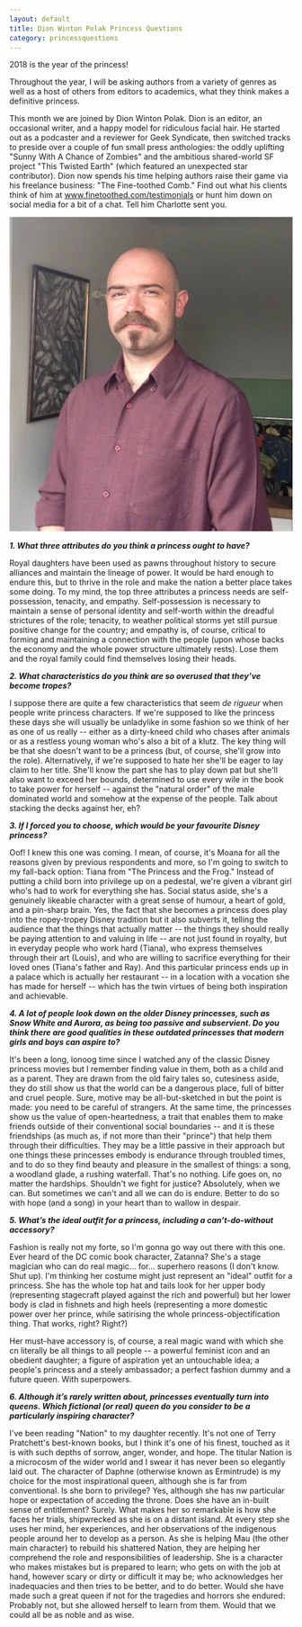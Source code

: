 ```yaml
---
layout: default
title: Dion Winton Polak Princess Questions
category: princessquestions
---
```


2018 is the year of the princess!

Throughout the year, I will be asking authors from a variety of genres as well as a host of others from editors to academics, what they think makes a definitive princess.

This month we are joined by Dion Winton Polak. Dion is an editor, an occasional writer, and a happy model for ridiculous facial hair. He started out as a podcaster and a reviewer for Geek Syndicate, then switched tracks to preside over a couple of fun small press anthologies: the oddly uplifting "Sunny With A Chance of Zombies" and the ambitious shared-world SF project "This Twisted Earth" (which featured an unexpected star contributor). Dion now spends his time helping authors raise their game via his freelance business: "The Fine-toothed Comb." Find out what his clients think of him at www.finetoothed.com/testimonials or hunt him down on social media for a bit of a chat. Tell him Charlotte sent you.

<img class="img-responsive col-sm-4 pull-right" src="/img/Year Of The Princess Questions/Dion picture.jpg" alt="Dion Winton Polack">

**_1. What three attributes do you think a princess ought to have?_**

Royal daughters have been used as pawns throughout history to secure alliances and maintain the lineage of power. It would be hard enough to endure this, but to thrive in the role and make the nation a better place takes some doing. To my mind, the top three attributes a princess needs are self-possession, tenacity, and empathy. Self-possession is necessary to maintain a sense of personal identity and self-worth within the dreadful strictures of the role; tenacity, to weather political storms yet still pursue positive change for the country; and empathy is, of course, critical to forming and maintaining a connection with the people (upon whose backs the economy and the whole power structure ultimately rests). Lose them and the royal family could find themselves losing their heads.


**_2. What characteristics do you think are so overused that they’ve become tropes?_**

I suppose there are quite a few characteristics that seem *de rigueur* when people write princess characters. If we're supposed to like the princess these days she will usually be unladylike in some fashion so we think of her as one of us really -- either as a dirty-kneed child who chases after animals or as a restless young woman who's also a bit of a klutz. The key thing will be that she doesn't want to be a princess (but, of course, she'll grow into the role). Alternatively, if we're supposed to hate her she'll be eager to lay claim to her title. She'll know the part she has to play down pat but she'll also want to exceed her bounds, determined to use every wile in the book to take power for herself -- against the "natural order" of the male dominated world and somehow at the expense of the people. Talk about stacking the decks against her, eh?

**_3. If I forced you to choose, which would be your favourite Disney princess?_**

Oof! I knew this one was coming. I mean, of course, it's Moana for all the reasons given by previous respondents and more, so I'm going to switch to my fall-back option: Tiana from "The Princess and the Frog." Instead of putting a child born into privilege up on a pedestal, we're given a vibrant girl who's had to work for everything she has. Social status aside, she's a genuinely likeable character with a great sense of humour, a heart of gold, and a pin-sharp brain. Yes, the fact that she becomes a princess does play into the ropey-tropey Disney tradition but it also subverts it, telling the audience that the things that actually matter -- the things they should really be paying attention to and valuing in life -- are not just found in royalty, but in everyday people who work hard (Tiana), who express themselves through their art (Louis), and who are willing to sacrifice everything for their loved ones (Tiana's father and Ray). And this particular princess ends up in a palace which is actually her restaurant -- in a location with a vocation she has made for herself -- which has the twin virtues of being both inspiration and achievable.

**_4. A lot of people look down on the older Disney princesses, such as Snow White and Aurora, as being too passive and subservient. Do you think there are good qualities in these outdated princesses that modern girls and boys can aspire to?_**

It's been a long, lonoog time since I watched any of the classic Disney princess movies but I remember finding value in them, both as a child and as a parent. They are drawn from the old fairy tales so, cutesiness aside, they do still show us that the world can be a dangerous place, full of bitter and cruel people. Sure, motive may be all-but-sketched in but the point is made: you need to be careful of strangers. At the same time, the princesses show us the value of open-heartedness, a trait that enables them to make friends outside of their conventional social boundaries -- and it is these friendships (as much as, if not more than their "prince") that help them through their difficulties. They may be a little passive in their approach but one things these princesses embody is endurance through troubled times, and to do so they find beauty and pleasure in the smallest of things: a song, a woodland glade, a rushing waterfall. That's no nothing. Life goes on, no matter the hardships. Shouldn't we fight for justice? Absolutely, when we can. But sometimes we can't and all we can do is endure. Better to do so with hope (and a song) in your heart than to wallow in despair.

**_5. What’s the ideal outfit for a princess, including a can’t-do-without accessory?_**

Fashion is really not my forte, so I'm gonna go way out there with this one. Ever heard of the DC comic book character, Zatanna? She's a stage magician who can do real magic... for... superhero reasons (I don't know. Shut up). I'm thinking her costume might just represent an "ideal" outfit for a princess. She has the whole top hat and tails look for her upper body (representing stagecraft played against the rich and powerful) but her lower body is clad in fishnets and high heels (representing a more domestic power over her prince, while satirising the whole princess-objectification thing. That works, right? Right?) 

Her must-have accessory is, of course, a real magic wand with which she cn literally be all things to all people -- a powerful feminist icon and an obedient daughter; a figure of aspiration yet an untouchable idea; a people's princess and a steely ambassador; a perfect fashion dummy and a future queen. With superpowers. 

**_6. Although it’s rarely written about, princesses eventually turn into queens. Which fictional (or real) queen do you consider to be a particularly inspiring character?_**

I've been reading "Nation" to my daughter recently. It's not one of Terry Pratchett's best-known books, but I think it's one of his finest, touched as it is with such depths of sorrow, anger, wonder, and hope. The titular Nation is a microcosm of the wider world and I swear it has never been so elegantly laid out. The character of Daphne (otherwise known as Ermintrude) is my choice for the most inspirational queen, although she is far from conventional. Is she born to privilege? Yes, although she has nw particular hope or expectation of acceding the throne. Does she have an in-built sense of entitlement? Surely. What makes her so remarkable is how she faces her trials, shipwrecked as she is on a distant island. At every step she uses her mind, her experiences, and her observations of the indigenous people around her to develop as a person. As she is helping Mau (the other main character) to rebuild his shattered Nation, they are helping her comprehend the role and responsibilities of leadership. She is a character who makes mistakes but is prepared to learn; who gets on with the job at hand, however scary or dirty or difficult it may be; who acknowledges her inadequacies and then tries to be better, and to do better. Would she have made such a great queen if not for the tragedies and horrors she endured: Probably not, but she allowed herself to learn from them. Would that we could all be as noble and as wise.